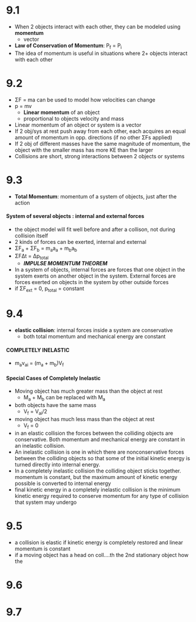 # 9.1
- When 2 objects interact with each other, they can be modeled using **momentum**
	- vector
- **Law of Conservation of Momentum**: P<sub>f</sub> = P<sub>i</sub>
- The idea of momentum is useful in situations where 2+ objects interact with each other
# 9.2
- ΣF = ma can be used to model how velocities can change
- p = mv
	- **Linear momentum** of an object
	- proportional to objects velocity and mass
- Linear momentum of an object or system is a vector
- If 2 obj/sys at rest push away from each other, each acquires an equal amount of momentum in opp. directions (if no other ΣFs applied)
- If 2 obj of different masses have the same magnitude of momentum, the object with the smaller mass has more KE than the larger
- Collisions are short, strong interactions between 2 objects or systems
# 9.3
- **Total Momentum**: momentum of a system of objects, just after the action

#### System of several objects : internal and external forces
- the object model will fit well before and after a collison, not during collision itself
- 2 kinds of forces can be exerted, internal and external
- ΣF<sub>a</sub> + ΣF<sub>b</sub> = m<sub>a</sub>a<sub>a</sub> + m<sub>b</sub>a<sub>b</sub>
- ΣFΔt = Δp<sub>total</sub>
	- ***IMPULSE MOMENTUM THEOREM***
- In a system of objects, internal forces are forces that one object in the system exerts on another object in the system. External forces are forces exerted on objects in the system by other outside forces
- if ΣF<sub>ext</sub> = 0, p<sub>total</sub> = constant
# 9.4
- **elastic collision**: internal forces inside a system are conservative
	- both total momentum and mechanical energy are constant
#### COMPLETELY INELASTIC
- m<sub>a</sub>v<sub>ai</sub> = (m<sub>a</sub> + m<sub>b</sub>)V<sub>f</sub>
#### Special Cases of Completely Inelastic
- Moving object has much greater mass than the object at rest
	- M<sub>a</sub> + M<sub>b</sub> can be replaced with M<sub>a</sub>
- both objects have the same mass
	- V<sub>f</sub> = V<sub>ai</sub>/2
- moving object has much less mass than the object at rest
	- V<sub>f</sub> = 0
- in an elastic collision the forces between the colliding objects are conservative. Both momentum and mechanical energy are constant in an inelastic collision.
- An inelastic collision is one in which there are nonconservative forces between the colliding objects so that some of the initial kinetic energy is turned directly into internal energy. 
- In a completely inelastic collision the colliding object sticks together. momentum is constant, but the maximum amount of kinetic energy possible is converted to internal energy
- final kinetic energy in a completely inelastic collision is the minimum kinetic energy required to conserve momentum for any type of collision that system may undergo
# 9.5
- a collision is elastic if kinetic energy is completely restored and linear momentum is constant
- if a moving object has a head on coll....th the 2nd stationary object how the 
# 9.6
# 9.7
